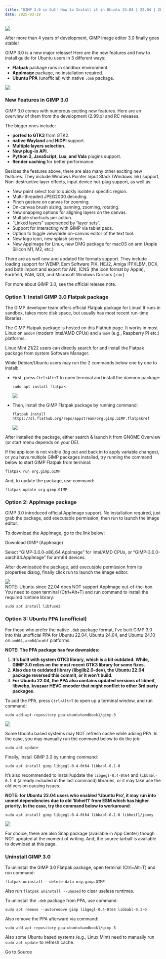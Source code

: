 ```yaml
---
title: "GIMP 3.0 is Out! How to Install it in Ubuntu 24.04 | 22.04 | 20.04"
date: 2025-03-19
---
```


![](https://ubuntuhandbook.org/wp-content/uploads/2024/11/gimp-new-logo-250x250.webp)

After more than 4 years of development, GIMP image editor 3.0 finally goes stable!

GIMP 3.0 is a new major release! Here are the new features and how to install guide for Ubuntu users in 3 different ways:

- **Flatpak** package runs in sandbox environment.
- **AppImage** package, no installation required.
- **Ubuntu PPA** (unofficial) with native `.deb` package.

![](https://ubuntuhandbook.org/wp-content/uploads/2025/03/gimp-30-final-700x397.webp)

### New Features in GIMP 3.0

GIMP 3.0 comes with numerous exciting new features. Here are an overview of them from the development (2.99.x) and RC releases.

The bigger ones include:

- **ported to GTK3** from GTK2.
- **native Wayland** and **HiDPI** support.
- **Multiple layers selection.**
- **New plug-in API.**
- **Python 3, JavaScript, Lua, and Vala** plugins support.
- **Render caching** for better performance.

Besides the features above, there are also many other exciting new features. They include Windows Pointer Input Stack (Windows Ink) support, Non-destructive layer effects, input device hot-plug support, as well as:

- New paint select tool to quickly isolate a specific region.
- Multi-threaded JPEG2000 decoding.
- Pinch gesture on canvas for zooming.
- On-canvas brush sizing, panning, zooming, rotating.
- New snapping options for aligning layers on the canvas.
- Multiple shortcuts per action.
- “Linked layers” superseded by “layer sets”.
- Support for interacting with GIMP via tablet pads.
- Option to toggle view/hide on-canvas editor of the text tool.
- New logo icon, new splash screen.
- New AppImage for Linux, new DMG package for macOS on arm (Apple Silicon M1, M2, etc.)

There are as well new and updated file formats support. They include loading support for WEMP, Esm Software PIX, HEJ2, Amiga IFF/ILBM, DCX, and both import and export for ANI, ICNS (the icon format by Apple), Farbfeld, PAM, QOI, and Microsoft Windows Cursors (.cur).

For more about GIMP 3.0, see the official release note.

### Option 1: Install GIMP 3.0 Flatpak package

The GIMP developer team offers official Flatpak package for Linux! It runs in sandbox, takes more disk space, but usually has most recent run-time libraries.

The GIMP Flatpak package is hosted on this Flathub page. It works in most Linux on `amd64` (modern Intel/AMD CPUs) and `arm64` (e.g., Raspberry Pi etc.) platforms.

Linux Mint 21/22 users can directly search for and install the Flatpak package from system Software Manager.

While Debian/Ubuntu users may run the 2 commands below one by one to install:

- First, press `Ctrl+Alt+T` to open terminal and install the daemon package:
    
    ```
    sudo apt install flatpak
    ```
    
    ![](https://ubuntuhandbook.org/wp-content/uploads/2024/03/apt-flatpak-noble-700x501.webp)
    
- Then, install the GIMP Flatpak package by running command:
    
    ```
    flatpak install https://dl.flathub.org/repo/appstream/org.gimp.GIMP.flatpakref
    ```
    
    ![](https://ubuntuhandbook.org/wp-content/uploads/2025/03/flatpak-gimp-700x504.webp)
    

After installed the package, either search & launch it from GNOME Overview (or start menu depends on your DE).

If the app icon is not visible (log out and back in to apply variable changes), or you have multiple GIMP packages installed, try running the command below to start GIMP Flatpak from terminal:

```
flatpak run org.gimp.GIMP
```

And, to update the package, use command:

```
flatpak update org.gimp.GIMP
```

### Option 2: AppImage package

GIMP 3.0 introduced official AppImage support. No installation required, just grab the package, add executable permission, then run to launch the image editor.

To download the AppImage, go to the link below:

Download GIMP (AppImage)

Select “GIMP-3.0.0-x86\_64.AppImage” for Intel/AMD CPUs, or “GIMP-3.0.0-aarch64.AppImage” for arm64 devices.

After downloaded the package, add executable permission from its properties dialog, finally click run to launch the image editor.

![](https://ubuntuhandbook.org/wp-content/uploads/2025/03/gimp-appimage-700x495.webp)  
NOTE: Ubuntu since 22.04 does NOT support AppImage out-of-the-box. You need to open terminal (Ctrl+Alt+T) and run command to install the required runtime library:

```
sudo apt install libfuse2
```

### Option 3: Ubuntu PPA (unofficial)

For those who prefer the native `.deb` package format, I’ve built GIMP 3.0 into this unofficial PPA for Ubuntu 22.04, Ubuntu 24.04, and Ubuntu 24.10 on `amd64`, `arm64`/`armhf` platforms.

**NOTE: The PPA package has few downsides:**

1. **It’s built with system GTK3 library, which is a bit outdated. While, GIMP 3.0 relies on the most recent GTK3 library for some fixes.**
2. **Also due to outdated library (libglib2.0-dev), the Ubuntu 22.04 package reversed this commit, or it won’t build.**
3. **For Ubuntu 22.04, the PPA also contains updated versions of libheif, libwebp, kvazaar HEVC encoder that might conflict to other 3rd party packages.**

To add the PPA, press `Ctrl+Alt+T` to open up a terminal window, and run command:

```
sudo add-apt-repository ppa:ubuntuhandbook1/gimp-3
```

![](https://ubuntuhandbook.org/wp-content/uploads/2024/11/gimp-3-ppa-700x396.webp)

Some Ubuntu based systems may NOT refresh cache while adding PPA. In the case, you may manually run the command below to do the job:

```
sudo apt update
```

Finally, install GIMP 3.0 by running command:

```
sudo apt install gimp libgegl-0.4-0t64 libbabl-0.1-0
```

It’s also recommended to install/update the `libgegl-0.4-0t64` and `libbabl-0.1-0` (already included in the last command) libraries, or it may take use the old version causing issues.

**NOTE: for Ubuntu 22.04 users who enabled ‘Ubuntu Pro’, it may run into unmet dependencies due to old ‘libheif1’ from ESM which has higher priority. In the case, try the command below to workaround**:

```
sudo apt install gimp libgegl-0.4-0t64 libbabl-0.1-0 libheif1/jammy
```

![](https://ubuntuhandbook.org/wp-content/uploads/2025/03/apt-gimp-30-700x369.webp)

For choice, there are also Snap package (available in App Center) though NOT updated at the moment of writing. And, the source tarball is available to download at this page.

### Uninstall GIMP 3.0

To uninstall the GIMP 3.0 Flatpak package, open terminal (Ctrl+Alt+T) and run command:

```
flatpak uninstall --delete-data org.gimp.GIMP
```

Also run `flatpak uninstall --unused` to clear useless runtimes.

To uninstall the `.deb` package from PPA, use command:

```
sudo apt remove --autoremove gimp libgegl-0.4-0t64 libbabl-0.1-0
```

Also remove the PPA afterward via command:

```
sudo add-apt-repository ppa:ubuntuhandbook1/gimp-3
```

Also some Ubuntu based systems (e.g., Linux Mint) need to manually run `sudo apt update` to refresh cache.

Go to Source
